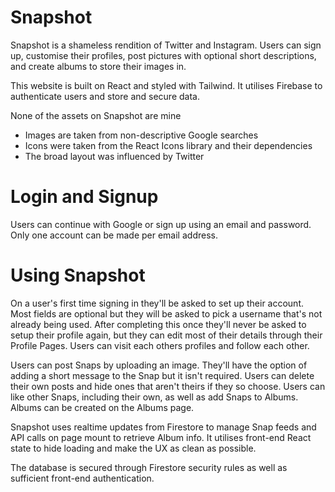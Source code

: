 # Snapshot

Snapshot is a shameless rendition of Twitter and Instagram. Users can sign up, customise their profiles, post pictures with optional short descriptions, and create albums to store their images in. 

This website is built on React and styled with Tailwind. It utilises Firebase to authenticate users and store and secure data. 

None of the assets on Snapshot are mine 
- Images are taken from non-descriptive Google searches
- Icons were taken from the React Icons library and their dependencies 
- The broad layout was influenced by Twitter

# Login and Signup

Users can continue with Google or sign up using an email and password. Only one account can be made per email address.

# Using Snapshot

On a user's first time signing in they'll be asked to set up their account. Most fields are optional but they will be asked to pick a username that's not already being used. After completing this once they'll never be asked to setup their profile again, but they can edit most of their details through their Profile Pages. Users can visit each others profiles and follow each other. 

Users can post Snaps by uploading an image. They'll have the option of adding a short message to the Snap but it isn't required. Users can delete their own posts and hide ones that aren't theirs if they so choose. Users can like other Snaps, including their own, as well as add Snaps to Albums. Albums can be created on the Albums page. 

Snapshot uses realtime updates from Firestore to manage Snap feeds and API calls on page mount to retrieve Album info. It utilises front-end React state to hide loading and make the UX as clean as possible.

The database is secured through Firestore security rules as well as sufficient front-end authentication. 